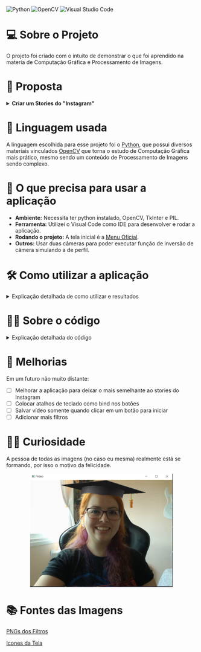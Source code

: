 ![Python](https://img.shields.io/badge/python-3670A0?style=for-the-badge&logo=python&logoColor=ffdd54)
![OpenCV](https://img.shields.io/badge/opencv-%235C3EE8.svg?&style=for-the-badge&logo=opencv&logoColor=white)
![Visual Studio Code](https://img.shields.io/badge/Visual%20Studio%20Code-0078d7.svg?style=for-the-badge&logo=visual-studio-code&logoColor=white)

# :computer: Sobre o Projeto

O projeto foi criado com o intuito de demonstrar o que foi aprendido na materia de Computação Gráfica e Processamento de Imagens.

# :page_facing_up: Proposta
<details>
  <summary><b>Criar um Stories do "Instagram"</b></summary><br />
  
  1. Este projeto tem como objetivo desenvolver uma pequena aplicação que que simule os efeitos e funcionalidades ao estilo Instagram.

  2. A aplicação deve permitir ao usuário:
      - Carregar uma imagem ou vídeo
      - Aplicar diferentes filtros (você deve oferecer pelo menos 4 opções diferentes)
      - Adicionar stickers (figurinhas predefinidas)
      - Adicionar outro elemento a sua escolha (gif, texto, temperatura, local, selfie, etc...)
      - Salvar a foto ou vídeo editado
      - Interação por teclado e/ou mouse
  
  ### Obrigatoriedade
   - Utilizar OpenCV na sua linguagem de preferência.
</details>

# :speech_balloon: Linguagem usada
A linguagem escolhida para esse projeto foi o [Python](https://python.org.br/), que possui diversos materiais vinculados [OpenCV](https://docs.opencv.org/4.x/d6/d00/tutorial_py_root.html) que torna o estudo de Computação Gráfica mais prático, mesmo sendo um conteúdo de Processamento de Imagens sendo complexo.

# :electric_plug: O que precisa para usar a aplicação
- <b>Ambiente:</b> Necessita ter python instalado, OpenCV, TkInter e PIL. 
- <b>Ferramenta:</b> Utilizei o Visual Code como IDE para desenvolver e rodar a aplicação. 
- <b>Rodando o projeto:</b> A tela inicial é a [Menu Oficial](Oficial/menuOficial.py).
- <b>Outros:</b> Usar duas câmeras para poder executar função de inversão de câmera simulando a de perfil.

# :hammer_and_wrench: Como utilizar a aplicação

<details>
  <summary>Explicação detalhada de como utilizar e resultados</summary><br />
  
Ao executar o [Menu Oficial](Oficial/menuOficial.py) abre o menu com as opções de interação do InstaKath:

<p align="center">
  <img src="ImagensReadme/tela_inicial.PNG">
</p>

Abaixo explico como funciona cada um dos botões do Menu:

<table align="center">
  <tr>
    <td><img src="ImagensReadme/botao1.PNG"></td>
    <td><b>O primeiro botão é para adicionar filtros em uma imagem pré-definida.<b></td>
  </tr>
  <tr>
    <td colspan="2">
      Ao carregar a tela com a imagem - clicar a <i>tecla 1</i>: <b>Adiciona o filtro em Tons de Cinza</b><br />
      Na mesma tela incial normal - clicar a <i>tecla 2</i>: <b>Adiciona o filtro Radiativo</b><br />
      Na mesma tela incial normal - clicar a <i>tecla 3</i>: <b>Adiciona o filtro Pintura</b><br />
      Na mesma tela incial normal - clicar a <i>tecla 4</i>: <b>Adiciona o filtro Luminosidade</b><br />
      Na mesma tela incial normal - clicar a <i>tecla 5</i>: <b>Adiciona o filtro Detecção de cores vermelhas</b><br />
    </td>
  </tr>
  <tr>
    <td colspan="2">
      Toda vez que clica no filtro salva a imagem no StoriesDownloads/Imagem
    </td>
  </tr>

  <table align="center">
  <tr>
    <th>Original</th>
    <th>Tons de Cinza</th>
    <th>Radioativo</th>
  </tr>  
  <tr>
    <td align="center"><img height="300em" widht="600em" src="ImagensReadme/teste.png"></td>
    <td align="center"><img height="300em" widht="600em" src="ImagensReadme/maskgreyscale.png"></td>      
    <td align="center"><img height="300em" widht="600em" src="ImagensReadme/radioactive.png"></td>
  </tr>
  <tr>
    <th>Pintura</th>
    <th>Luminosidade</th>
    <th>Detecção de Cores Vermelhas</th>
  </tr>
  <tr>
    <td align="center"><img height="300em" widht="600em" src="ImagensReadme/painting.png"></td>
    <td align="center"><img height="300em" widht="600em" src="ImagensReadme/light.png"></td>
    <td align="center"><img height="300em" widht="600em"  src="ImagensReadme/rouge.png"></td>
  </tr>
</table>

 <table align="center">
  <tr>
    <td><img src="ImagensReadme/botao2.PNG"></td>
    <td><b>O segundo botão é para adicionar filtros em capturas de vídeos.<b></td>
  </tr>
  <tr>
    <td colspan="2">
      Ao carregar a tela de vídeo - clicar a <i>tecla 1</i>: <b>Adiciona o filtro em Tons de Cinza</b><br />
      Na mesma tela incial normal - clicar a <i>tecla 2</i>: <b>Adiciona o filtro Radiativo</b><br />
      Na mesma tela incial normal - clicar a <i>tecla 3</i>: <b>Adiciona o filtro Pintura</b><br />
      Na mesma tela incial normal - clicar a <i>tecla 4</i>: <b>Adiciona o filtro Luminosidade</b><br />
      Na mesma tela incial normal - clicar a <i>tecla 5</i>: <b>Adiciona o filtro Detecção de cores vermelhas</b><br />
    </td>
  </tr>
  <tr>
    <td colspan="2">
      Toda vez que clica no filtro salva a imagem dos efeitos no StoriesDownloads/Imagem
    </td>
  </tr>

  <table align="center">
    <tr>
      <th>Tons de Cinza</th>
      <th>Radioativo</th>
    </tr>  
    <tr>
      <td align="center"><img height="300em" src="ImagensReadme/videoGrayCF.png"></td>      
      <td align="center"><img height="300em" src="ImagensReadme/videoRadioactiveCF.png"></td>
    </tr>
    <tr>
      <th>Pintura</th>
      <th>Luminosidade</th>
    </tr>
    <tr>      
      <td align="center"><img height="300em" src="ImagensReadme/videoPaintingCF.png"></td>
      <td align="center"><img height="300em" src="ImagensReadme/videoLightCF.png"></td>
    </tr>
    <tr> 
      <th colspan="2">Detecção de Cores Vermelhas</th>
    </tr>  
    <tr>
      <td align="center" colspan="2"><img height="300em" src="ImagensReadme/videoRougeCF.png"></td>
    </tr>
  </table>

 <table align="center">
  <tr>
    <td><img src="ImagensReadme/botao3.PNG"></td>
    <td><b>O terceiro botão é para adicionar filtros em capturas de vídeos, só que com outra câmera.</td>
  </tr>
  <tr>
    <td colspan="2">
      Ao carregar a tela de vídeo - clicar a <i>tecla 1</i>: <b>Adiciona o filtro em Tons de Cinza</b><br />
      Na mesma tela incial normal - clicar a <i>tecla 2</i>: <b>Adiciona o filtro Radiativo</b><br />
      Na mesma tela incial normal - clicar a <i>tecla 3</i>: <b>Adiciona o filtro Pintura</b><br />
      Na mesma tela incial normal - clicar a <i>tecla 4</i>: <b>Adiciona o filtro Luminosidade</b><br />
      Na mesma tela incial normal - clicar a <i>tecla 5</i>: <b>Adiciona o filtro Detecção de cores vermelhas</b><br />
      Na mesma tela incial normal - clicar a <i>tecla 6</i>: <b>Salva a imagem do filtro que está usando.</b><br />
    </td>
  </tr>
  <tr>
    <td colspan="2">
      Toda vez que clica no filtro salva a imagem dos efeitos no StoriesDownloads/Imagem
    </td>
  </tr>

  <table align="center">
    <tr>
      <th>Tons de Cinza</th>
      <th>Radioativo</th>
    </tr>  
    <tr>
      <td align="center"><img height="300em" src="ImagensReadme/videoGray.png"></td>      
      <td align="center"><img height="300em" src="ImagensReadme/videoRadioactive.png"></td>
    </tr>
    <tr>
      <th>Pintura</th>
      <th>Luminosidade</th>
    </tr>
    <tr>      
      <td align="center"><img height="300em" src="ImagensReadme/videoPainting.png"></td>
      <td align="center"><img height="300em" src="ImagensReadme/videoLight.png"></td>
    </tr>
    <tr> 
      <th colspan="2">Detecção de Cores Vermelhas</th>
    </tr>  
    <tr>
      <td align="center" colspan="2"><img height="300em" src="ImagensReadme/videoRouge.png"></td>
    </tr>
  </table>

   <table align="center">
  <tr>
    <td><img src="ImagensReadme/botao4.PNG"></td>
    <td><b> O quarto botão é para adicionar filtros em capturas de vídeos adicionando acessórios em tempo real.</td>
  </tr>
  <tr>
    <td colspan="2">
      Ao carregar a tela de vídeo - clicar a <i>tecla 1</i>: <b>Adiciona um filtro Chapéu de Formanda</b><br />
      Na mesma tela incial normal - clicar a <i>tecla 2</i>: <b>Adiciona um filtro com guampinhas de Diabinho</b><br />
      Na mesma tela incial normal - clicar a <i>tecla 3</i>: <b>Adiciona um filtro com uma coroa</b><br />
      Na mesma tela incial normal - clicar a <i>tecla 4</i>: <b>Adiciona um filtro com um sombrero</b><br />
      Na mesma tela incial normal - clicar a <i>tecla 5</i>: <b>Adiciona um filtro Detecção de cores vermelhas</b><br />
      Na mesma tela incial normal - clicar a <i>tecla 6</i>: <b>Salva a imagem do filtro que está usando.</b><br />
    </td>
  </tr>
  <tr>
    <td colspan="2">
      Toda vez que clica no filtro salva a imagem dos efeitos no StoriesDownloads/Imagem e um vídeo de todo o processo desde que iniciou o sistema StoriesDownloads/Video
    </td>
  </tr>

  <table align="center">
    <tr>
      <th>Chapéu de Formanda</th>
      <th>Diabinha</th>
    </tr>
    <tr>
      <td align="center"><img height="300em" widht="800em" src="ImagensReadme/graduate1.png"></td>
      <td align="center"><img height="300em" widht="800em" src="ImagensReadme/diablo.PNG"></td>
    </tr>    
    <tr>
      <th>Rainha</th>
      <th>Chapéu de Natal</th>
    </tr>  
    <tr>
      <td align="center"><img height="300em" widht="800em" src="ImagensReadme/queen.PNG"></td>  
      <td align="center"><img height="300em" widht="800em" src="ImagensReadme/noel.PNG"></td>
    </tr>   
    <tr>
      <th colspan="2">Sombrero</th>
    </tr>  
    <tr>
      <td align="center" colspan="2"><img height="300em" widht="800em" src="ImagensReadme/sombrero.PNG"></td>
    </tr>
  </table>

  [Vídeo Gravado](ImagensReadme/graduateVideo.mp4)
</details>

# :woman_technologist: Sobre o código

<details>
  <summary>Explicação detalhada do código</summary><br />
  
A tela do sistema que permite interação com mouse foi desenvolvida usando uma biblioteca Pyhton chamada [Tkinter](https://docs.python.org/3/library/tkinter.html) que permite fazer uma tela GUI com opção de janelas.

O TkInter tem funções próprias que facilitam a montagem de uma tela de uma tela, como `title` para adicionar um título a janela criada, `wm_iconbitmap` que permite impotar uma imagem de extensão .ico para substituir o ícone padrão do TkInter,`geometry` defini a dimensão da janela inicial, `resizable` que permite alterar o tamanho da janelo caso utilize o mouse para aumentar a janela, `Button` que cria um botão que pode adicionar ações passando no paramentro `command`. Abaixo parte do código do [Menu Oficial](Oficial/menuOficial.py) para entender as funcionalidade explicadas:

```bash
  window = tk.Tk()
  window.title("InstaKath")
  window.wm_iconbitmap('Icons/instakath.ico')
  window.geometry("250x500")
  window.resizable(True, True)  
  ...

  tk.Button(master=window, image= galleryImage, text= "Imagem \nFiltros", 
            bg='#6824a3', fg="white", command=imageFilter, 
            padx=10, pady=15, justify=CENTER).place(x=100, y=100)
```

Para cada uma das funções criei uma classe para cada interação: [Filtro em Imagem](Oficial/imageFilter.py), [Filtro na Captura de Vídeo para as Duas Câmeras](Oficial/changeCamera.py) e [Captura de Vídeo Adicionando Chapéus](Oficial/cameraFiltroAccessory.py).
___  

Para a primeira ação do menu o [Filtro em Imagem](Oficial/imageFilter.py) usei funções da biblioteca OpenCV: `imread` lê a imagem que foi passado o caminho para ela, `resize` para redimencionar uma imagem recebida, `waitKey` para capturar entrada de informação via teclado, `imshow` para abrir uma janela nova com o filtro aplicado na imagem, `imwrite` para salvar a imagem alterada. Criei uma função para redimensionar porque a imagem sempre abria muito grande para poder visualizar.

Se encontra a imagem redimenciona, espera uma interação do usuário que ao precionar qualquer uma das seguintes teclas: 1 - Tons de Cinza, 2 - Radiativo, 3 - Pintura, 4 -Luminosidade e 5 - Detecção de cores vermelhas, chamando o filtro repectivo a tecla pressinada chamando funções de [colorFilter](Oficial/colorFilter.py) que explicarei logo após esse código. Depois de aplicado o efeito, mostra em uma tela a parte o filtro aplicado e salva essa imagem em `StoriesDownloads/images/` para sair da tela basta apertar a tecla 'q' para utlizar as outras ações.

```bash
image = cv2.imread('StoriesUploads/teste.png')

class FilterImage():
  def __init__(self):
    def resizeImage(imagem):
      porcetagem_escala = 10
      comprimento = int(imagem.shape[1] * porcetagem_escala / 100)
      altura = int(imagem.shape[0] * porcetagem_escala / 100)
      dimensao_imagem = (comprimento, altura)
      return cv2.resize(imagem, dimensao_imagem, interpolation = cv2.INTER_AREA)

    while(True):
      imageResized = resizeImage(image)

      key = cv2.waitKey(10)

      if key != -1:
        key = chr(key)

      if key == '\x1b':
        break

      if key == '1':
        maskgreyscale = colorFilter.greyscale(imageResized)
        cv2.imshow('Tons de Cinza', maskgreyscale)
        cv2.imwrite('StoriesDownloads/images/maskgreyscale.png', maskgreyscale)
      elif key == '2':      
        radioactive = colorFilter.invertmask(imageResized)
        cv2.imshow('Radioativo', radioactive)
        cv2.imwrite('StoriesDownloads/images/radioactive.png', radioactive)
      elif key == '3':      
        painting = colorFilter.painting(imageResized)
        cv2.imshow('Pintura', painting)
        cv2.imwrite('StoriesDownloads/images/painting.png', painting)
      elif key == '4':      
        light = colorFilter.light(imageResized)
        cv2.imshow('Luminosidade', light)
        cv2.imwrite('StoriesDownloads/images/light.png', light)
      elif key == '5':      
        rouge = colorFilter.rouge(imageResized)
        cv2.imshow('Deteccao de Cores Vermelhas', rouge)
        cv2.imwrite('StoriesDownloads/images/rouge.png', rouge)

      if cv2.waitKey(1) & 0xFF == ord('q'):
        break

      cv2.imshow('Imagem Filtro',imageResized)
      if cv2.waitKey(1) & 0xFF == ord('q'):
        break

    cv2.waitKey(0)
    cv2.destroyAllWindows()
```
___
  
Os [filtros](Oficial/colorFilter.py) todos utilizei funções próprias do OpenCV que já aplicam a modificação na imagem:

*Tons de Cinza*

Com a função do OpenCV `cvtColor` passa a imagem que quer alterada e o `COLOR_BGR2GRAY` converte imagem RGB para BRG e cor Cinza.

```bash
  def greyscale(img):
    greyscale = cv2.cvtColor(img, cv2.COLOR_BGR2GRAY)
    return greyscale
```
  
*Radiativo*

Para esse filtro converte a imagem RGB para BGR para HSV que pega o valor de saturação de matiz, depois usa o `bitwise_not` que inverte os valores dos pixels.

```bash
  def invertmask(img):
    imghsv = cv2.cvtColor(img, cv2.COLOR_BGR2HSV)
    invertmask = cv2.bitwise_not(imghsv)
    return invertmask
```
  
*Pintura*

Nesse filtro utilizo do k-means para calcular dados em um conjunto maior e transformá-lo em um menor com a ideia de compactação de dados. Então esse algoritmo identifica vetores em um conjunto, encontra o ponto central de cada um deles formando um conjunto menor com todos os pontos indificados cuja sua distância para o próximo ponto seja menor em relação a distância do próximo ponto central.

Insero uma imagem que se não for nula definiamos a ela a quantidade de `NCLUSTERS` que é a quntidade de cores que serão identificadas na imagem, no caso atribui o valor 10. A `NRODADAS` defini quantas vezes essa imagem vai ser analisada novamente, no exemplo faremos apenas 1 vez para entender como a imagem está se comportando no resultado final.
  
  ```bash
    NCLUSTERS = 10
    NRODADAS = 10
  ```
  
Depois separa as informações da imagem inserida pegando sua Altura(`height`), Largura(`width`) e Canais de Cores(`channels`) e logo em seguida se calcula uma amostra da imagem identificando todos os pixels dela. Então o `sample` é toda é o total de linhas vinculados a um total de pixels em 3 colunas que representam o (R, G, B).

  ```bash
        height, width, channels = imagem.shape
        samples = np.zeros([height*width, 3], dtype = np.float32)
  
        count = 0

        for x in range(height):
            for y in range(width):
                samples[count] = imagem[x][y]
                count += 1
  ```
  
  Calculado a quantidade de pixels por cor é feito o calculo abaixo de k-means que utiliza a amostra da imagem (`sample`), número de cores analisadas, o terceiro parmetro no kmeans do python utiliza a melhor camada, nesse exemplo não vamos utilizar esse parâmetro, por isso está atribuido `None`. No quarto parâmentro verificasse o critério de identificação dos núcleos de cada pixel, usando varíaveis próprias do openCv `cv2.TERM_CRITERIA_EPS` e `cv2.TERM_CRITERIA_MAX_ITER` para identificar seus limites definimos o total de interações para identificá-las no caso 10000 e a margem de tolerância de cor que é para retornar 0.0001. o quinto parâmentro `NRODADAS` de quantas vezes essa imagem  será analisada e o `cv2.KMEANS_PP_CENTERS` que é um parâmentro openCV que já carrega os pontos centrais do que é encontrado na imagem de form ordenda.
  
  ```bash    
        compactness, labels, centers = cv2.kmeans(samples,
                                            NCLUSTERS, 
                                            None,
                                            (cv2.TERM_CRITERIA_EPS + cv2.TERM_CRITERIA_MAX_ITER, 10000, 0.0001), 
                                            NRODADAS, 
                                            cv2.KMEANS_PP_CENTERS)
  ```
  Para finalizar utiliza-se todos os pontos centrais para criar um vetor de centróides para ser identificado na imagem e retorna a imagem resutado após essa análise.
  
  ```bash    
    centers = np.uint8(centers)
    res = centers[labels.flatten()]
    painting = res.reshape((img.shape))
    return painting

  ```

*Luminosidade*

Esse filtro usa o `convertScaleAbs` também OpenCV que dimensiona e calcula valores absolutos e converte o resultado em 8 bits. No primeiro parametro aparece a imagem para ser alterada e o segundo parametro aumenta o valor de escala, então dá a impressão de aumento e diminuição de luz, no caso se encontra fixo no valor de 50.

```bash
  def light(img):
    light = cv2.convertScaleAbs(img, beta=50)
    return light
```

*Detecção de Cores Vermelhas*

Nesse filtro converte a imagem RGB para BGR para HSV e adiciona variável 'imagehsv', e na variável 'gray' coloca RGB para BGR para tons de cinza, no 'lowerRed' e 'uppeRed' defino os tons de vermelho que quero identificar e aplico na função `inRange` do OpenCV que retorna uma matriz de elementos igual a 255 se os elementos de uma determinada matriz estiverem entre as duas matrizes que representam os limites superiores e inferiores seto na variável 'mask', na 'maskInv' uso novamente a função `bitwise_not` para inverter os tons de pixels contruio um 'background' que compara os pixels da imagem com a da máscara e uso o `stack` do Numpy que junta uma sequência de matrizes ao longo de um novo eixo. E na variável 'rouge' adicion0 duas imagens, destacando assim os tons vermelhos na imagem.

```bash
  def rouge(img):
    imagehsv = cv2.cvtColor(img, cv2.COLOR_BGR2HSV)
    gray = cv2.cvtColor(img, cv2.COLOR_BGR2GRAY)
    lowerRed = np.array([160,100,50])
    uppeRed = np.array([180,255,255])
    mask = cv2.inRange(imagehsv, lowerRed, upperRed)
    maskInv = cv2.bitwise_not(mask)
    res = cv2.bitwise_and(img, img, mask=mask)
    background = cv2.bitwise_and(gray, gray, mask = maskInv)
    background = np.stack((background,)*3, axis=-1)
    rouge = cv2.add(res, background)
  
    return rouge
``` 
___
  
Para as funcionalidades de Filtro com câmera: [Filtro Câmera Principal e Secundárias](Oficial/changeCamera.py) o código é semelhante ao de [Filtro de Imagem](Oficial/imageFilter.py) e adiciona os mesmos filtros, mudando apenas que recebe uma captura de vídeo e dependendo do que o usuário escolheu passa qual a câmera que está sendo usada que pode ser identificado lá em [Menu Principal](Oficial/menuOficial.py) onde chama a função.

```bash
def video():  
  ChangeVideo(cv2.VideoCapture(0))

def changeVideo():
  ChangeVideo(cv2.VideoCapture(2))
```
E também grava um vídeo do que o usário está fazendo em 'StoriesDownloads/video/'.

```bash
  fourcc = cv2.VideoWriter_fourcc(*'XVID')
  out = cv2.VideoWriter('StoriesDownloads/video/videoFiltros.mp4',fourcc, 20.0, (640,480))
```
___
  
Para a função de [Adicionar um Acessório](Oficial/cameraFiltroAccessory.py) foi usada a função `CascadeClassifier` do OpenCV que detecta pontos específicos de regiões da face no caso uso o 'haarcascade_frontalface_default.xml' que detecta a região da testa do rosto. Gravo um vídeo de toda interção do usuário em 'StoriesDownloads/video/' a cada tecla que o usuário aperta, sendo elas: 1 - Chapéu de Graduação, 2 - Chifres , 3 - Coroa, 4 - Chapéu de Natal , 5 - Sombrero e 6 - Salva uma imagem daquele filtro. Faço um claculo do ponto central da face e calculo a profundidade da distância do rosto da câmera, adiciono o acessorio na parte da cabeçca e redimeciono de acordo com a posição usndo o `resize` e dependendo da forma que a pessoa se mexe recalculo para melhor posicioná-lo e mostro o resultado.

```bash
  cascadeFace = cv2.CascadeClassifier('haarcascade_frontalface_default.xml')

class FilterAccessory():
  def __init__(self):
    def detection(grayscale, img, accessory):
      face = cascadeFace.detectMultiScale(grayscale, 1.3, 5)

      for (xface, yface, wface, hface) in face:
        if accessory == 1:
          imgHeadAccessory= cv2.imread('Filters/graduate.png',-1)
        elif accessory == 2:
          imgHeadAccessory= cv2.imread('Filters/devil.png',-1)
        elif accessory == 3:
          imgHeadAccessory= cv2.imread('Filters/coroa.png',-1)
        elif accessory == 4:
          imgHeadAccessory= cv2.imread('Filters/santa.png',-1)
        else:
          imgHeadAccessory= cv2.imread('Filters/sombrero.png',-1)
            
        width, depth, _= imgHeadAccessory.shape
        width= int(wface + 0.1* width)
        depth= int(hface* 2/3)
        imgHeadAccessory= cv2.resize(imgHeadAccessory, (width, depth))
            
        centrex= xface + wface/2
        xHeadAccessory= int(centrex-width/2)  
        yHeadAccessory= int(yface- (depth*2/3) )
            
        if xHeadAccessory<0:
          xHeadAccessory=0
        if yHeadAccessory<0:
          yHeadAccessory=0
        y2=int(yHeadAccessory+depth)
        if(y2>= img.shape[0]): 
          y2= img.shape[0]
        x2= int(xHeadAccessory+width)
        if(x2>= img.shape[1]):
          x2= img.shape[1]
              
              
        imgHeadAccessory= imgHeadAccessory[0: y2-yHeadAccessory, 0:x2-xHeadAccessory] 
        bg=  img[yHeadAccessory: y2, xHeadAccessory: x2]
        sg = np.atleast_3d(255 - imgHeadAccessory[:, :,3])/255.0
        np.multiply(bg, sg, out=bg, casting="unsafe")
        np.add(bg, 255-imgHeadAccessory[:, :,0:3] * np.atleast_3d(imgHeadAccessory[:, :,3]), out=bg)
        img[yHeadAccessory: y2, xHeadAccessory: x2] = bg
            
        return img            


    cap = cv2.VideoCapture(0)
    fourcc = cv2.VideoWriter_fourcc(*'XVID')
    out = cv2.VideoWriter('StoriesDownloads/video/accessoryVideo.mp4',fourcc, 20.0, (640,480))
    cnt=0
    accessory = 0

    while cnt<500:
        _, img = cap.read()
        
        grayscale = cv2.cvtColor(img, cv2.COLOR_BGR2GRAY)


        key = cv2.waitKey(10)

        if key != -1:
          key = chr(key)

        if key == '\x1b':
          break
      
        if key == '1':
          accessory = 1 
          # cv2.imwrite('StoriesDownloads/graduate.png', final)
        elif key == '2':
          accessory = 2
        elif key == '3':
          accessory = 3
        elif key == '4':
          accessory = 4
        elif key == '5':
          accessory = 5
        elif key == '6':     
          dateTime = datetime.datetime.now()
          cv2.imwrite(dateTime.strftime("StoriesDownloads/images/videoShot_%d%m%Y_%H%M%S.png"), final)
        
        final = detection(grayscale, img, accessory)

        if cv2.waitKey(1) & 0xFF == ord('q'):
          break 

        if final is not None:
          cv2.imshow('Video', final) 
          out.write(final)
```
</details>

# :rocket: Melhorias

Em um futuro não muito distante:
- [ ] Melhorar a aplicação para deixar o mais semelhante ao stories do Instagram
- [ ] Colocar atalhos de teclado como bind nos botões
- [ ] Salvar vídeo somente quando clicar em um botão para iniciar
- [ ] Adicionar mais filtros
     
# :woman_student: Curiosidade
     
A pessoa de todas as imagens (no caso eu mesma) realmente está se formando, por isso o motivo da felicidade.
<p align="center">
  <img height="300em" src="ImagensReadme/foto_filtro_graduanda.png">
</p>

# :books: Fontes das Imagens

[PNGs dos Filtros](https://www.pngegg.com/)

[Icones da Tela](https://www.iconsdb.com/)
